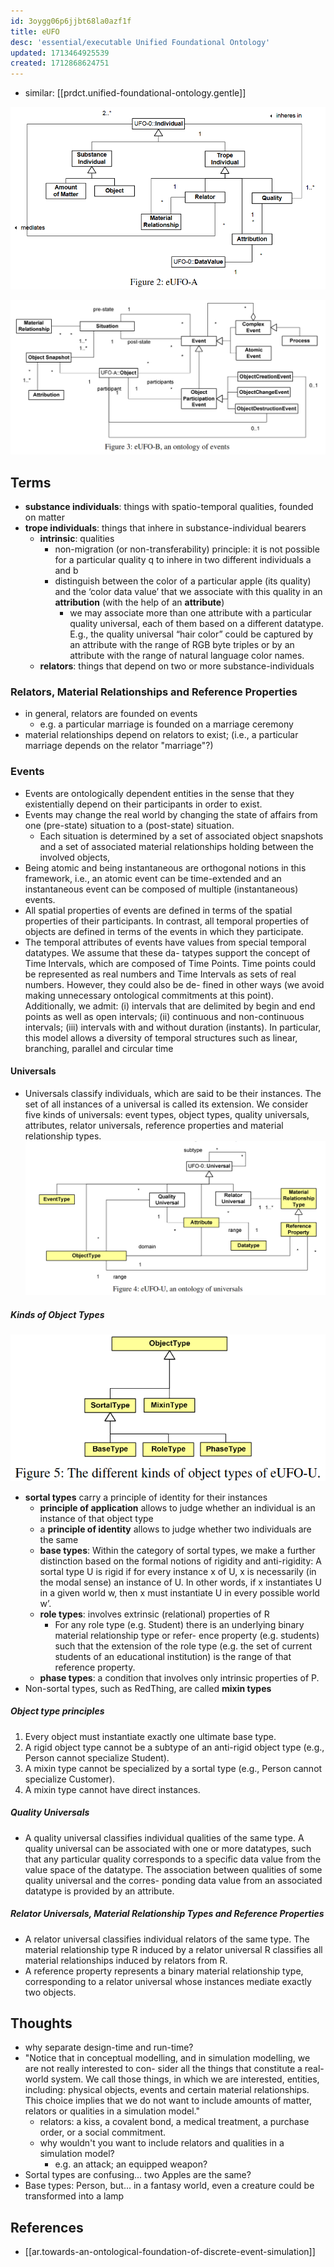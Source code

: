 ```yaml
---
id: 3oygg06p6jjbt68la0azf1f
title: eUFO
desc: 'essential/executable Unified Foundational Ontology'
updated: 1713464925539
created: 1712868624751
---
```


- similar: [[prdct.unified-foundational-ontology.gentle]]

![](/assets/images/2024-04-17-11-23-06.png)

![](/assets/images/2024-04-17-11-22-46.png)


## Terms

- **substance individuals**: things with spatio-temporal qualities, founded on matter
- **trope individuals**: things that inhere in substance-individual bearers
  - **intrinsic**: qualities
    - non-migration (or non-transferability) principle: it is not possible for a particular quality q to inhere in two different individuals a and b
    - distinguish between the color of a particular apple (its quality) and the ‘color data value’ that we associate with this quality in an **attribution** (with the help of an **attribute**)
      - we may associate more than one attribute with a particular quality universal, each of them based on a different datatype. E.g., the quality universal “hair color” could be captured by an attribute with the range of RGB byte triples or by an attribute with the range of natural language color names. 
  - **relators**: things that depend on two or more substance-individuals

### Relators, Material Relationships and Reference Properties

- in general, relators are founded on events
  - e.g. a particular marriage is founded on a marriage ceremony
- material relationships depend on relators to exist; (i.e., a particular marriage depends on the relator "marriage"?)

### Events

- Events are ontologically dependent entities in the sense that they existentially depend on their participants in order to exist.
- Events may change the real world by changing the state of affairs from one (pre-state) situation to a (post-state) situation.
  - Each situation is determined by a set of associated object snapshots and a set of associated material relationships holding between the involved objects, 
- Being atomic and being instantaneous are orthogonal notions in this framework, i.e., an atomic event can be time-extended and an instantaneous event can be composed of multiple (instantaneous) events.
- All spatial properties of events are defined in terms of the spatial properties of their participants. In contrast, all temporal properties of objects are defined in terms of the events in which they participate.
- The temporal attributes of events have values from special temporal datatypes. We assume that these da- tatypes support the concept of Time Intervals, which are composed of Time Points. Time points could be represented as real numbers and Time Intervals as sets of real numbers. However, they could also be de- fined in other ways (we avoid making unnecessary ontological commitments at this point). Additionally, we admit: (i) intervals that are delimited by begin and end points as well as open intervals; (ii) continuous and non-continuous intervals; (iii) intervals with and without duration (instants). In particular, this model allows a diversity of temporal structures such as linear, branching, parallel and circular time

#### Universals

- Universals classify individuals, which are said to be their instances. The set of all instances of a universal
is called its extension. We consider five kinds of universals: event types, object types, quality universals,
attributes, relator universals, reference properties and material relationship types.
![](/assets/images/2024-04-17-11-29-15.png)

##### Kinds of Object Types


![](/assets/images/2024-04-17-11-36-55.png)


- **sortal types** carry a principle of identity for
their instances
  - **principle of application** allows to judge whether an individual is an instance of that object type
  - a **principle of identity** allows to judge whether two individuals are the same
  - **base types**: Within the category of sortal types, we make a further distinction based on the formal notions of rigidity and anti-rigidity: A sortal type U is rigid if for every instance x of U, x is necessarily (in the modal sense) an instance of U. In other words, if x instantiates U in a given world w, then x must instantiate U in every possible world w’.
  - **role types**: involves extrinsic (relational) properties of R
    - For any role type (e.g. Student) there is an underlying binary material relationship type or refer- ence property (e.g. students) such that the extension of the role type (e.g. the set of current students of an educational institution) is the range of that reference property.
  - **phase types**: a condition that involves only intrinsic properties of P.
- Non-sortal types, such as RedThing, are called **mixin types**

##### Object type principles

1. Every object must instantiate exactly one ultimate base type.
2. A rigid object type cannot be a subtype of an anti-rigid object type (e.g., Person cannot specialize
Student).
3. A mixin type cannot be specialized by a sortal type (e.g., Person cannot specialize Customer).
4. A mixin type cannot have direct instances.

##### Quality Universals

- A quality universal classifies individual qualities of the same type. A quality universal can be associated with one or more datatypes, such that any particular quality corresponds to a specific data value from the value space of the datatype. The association between qualities of some quality universal and the corres- ponding data value from an associated datatype is provided by an attribute.

##### Relator Universals, Material Relationship Types and Reference Properties

- A relator universal classifies individual relators of the same type. The material relationship type R induced by a relator universal R classifies all material relationships induced by relators from R.
- A reference property represents a binary material relationship type, corresponding to a relator universal whose instances mediate exactly two objects.

## Thoughts

- why separate design-time and run-time?
- "Notice that in conceptual modelling, and in simulation modelling, we are not really interested to con-
sider all the things that constitute a real-world system. We call those things, in which we are interested,
entities, including: physical objects, events and certain material relationships. This choice implies that we
do not want to include amounts of matter, relators or qualities in a simulation model."
  - relators: a kiss, a covalent bond, a medical treatment, a purchase order, or a social commitment.
  - why wouldn't you want to include relators and qualities in a simulation model?
    - e.g. an attack; an equipped weapon?
- Sortal types are confusing... two Apples are the same?
- Base types: Person, but... in a fantasy world, even a creature could be transformed into a lamp
  

## References

- [[ar.towards-an-ontological-foundation-of-discrete-event-simulation]]
